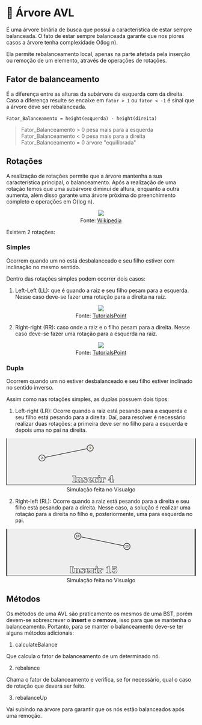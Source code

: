 # 🌲 Árvore AVL

É uma árvore binária de busca que possui a característica de estar sempre balanceada. O fato de estar sempre balanceada garante que nos piores casos a árvore tenha complexidade O(log n).

Ela permite rebalanceamento local, apenas na parte afetada pela inserção ou remoção de um elemento, através de operações de rotações.

## Fator de balanceamento

É a diferença entre as alturas da subárvore da esquerda com da direita. Caso a diferença resulte se encaixe em `fator > 1` ou `fator < -1` é sinal que a árvore deve ser rebalanceada.
```
Fator_Balanceamento = height(esquerda) - height(direita)
```

> Fator_Balanceamento > 0 pesa mais para a esquerda  
> Fator_Balanceamento < 0 pesa mais para a direita  
> Fator_Balanceamento = 0 árvore "equilibrada"

## Rotações

A realização de rotações permite que a árvore mantenha a sua característica principal, o balanceamento. Após a realização de uma rotação temos que uma subárvore diminui de altura, enquanto a outra aumenta, além disso garante uma árvore próxima do preenchimento completo e operações em O(log n).

<p align="center">
    <img src="https://upload.wikimedia.org/wikipedia/commons/2/23/Tree_rotation.png"/></br>
    Fonte: <a href="https://en.wikipedia.org/wiki/Tree_rotation">Wikipedia</a>
</p>

Existem 2 rotações:
### **Simples**
Ocorrem quando um nó está desbalanceado e seu filho estiver com inclinação no mesmo sentido.

Dentro das rotações simples podem ocorrer dois casos:
1. Left-Left (LL): que é quando a raiz e seu filho pesam para a esquerda. Nesse caso deve-se fazer uma rotação para a direita na raiz.
<p align="center">
    <img src="https://www.tutorialspoint.com/data_structures_algorithms/images/unbalanced_avl_trees.jpg"/></br>
    Fonte: <a href="https://www.tutorialspoint.com/data_structures_algorithms/avl_tree_algorithm.htm">TutorialsPoint</a>
</p>

2. Right-right (RR): caso onde a raiz e o filho pesam para a direita. Nesse caso deve-se fazer uma rotação para a esquerda na raiz.

<p align="center">
    <img src="https://www.tutorialspoint.com/data_structures_algorithms/images/avl_right_rotation.jpg"/></br>
    Fonte: <a href="https://www.tutorialspoint.com/data_structures_algorithms/avl_tree_algorithm.htm">TutorialsPoint</a>
</p>

### **Dupla**
Ocorrem quando um nó estiver desbalanceado e seu filho estiver inclinado no sentido inverso.

Assim como nas rotações simples, as duplas possuem dois tipos:

1. Left-right (LR): Ocorre quando a raiz está pesando para a esquerda e seu filho está pesando para a direita. Daí, para resolver é necessário realizar duas rotações: a primeira deve ser no filho para a esquerda e depois uma no pai na direita.

<p align="center">
    <img src="img/lr.gif"/></br>
    Simulação feita no Visualgo
</p>


2. Right-left (RL): Ocorre quando a raiz está pesando para a direita e seu filho está pesando para a direita. Nesse caso, a solução é realizar uma rotação para a direita no filho e, posteriormente, uma para esquerda no pai.

<p align="center">
    <img src="img/rl.gif"/></br>
    Simulação feita no Visualgo
</p>

## Métodos

Os métodos de uma AVL são praticamente os mesmos de uma BST, porém devem-se sobrescrever o **insert** e o **remove**, isso para que se mantenha o balanceamento. Portanto, para se manter o balanceamento deve-se ter alguns métodos adicionais:

1. calculateBalance

Que calcula o fator de balanceamento de um determinado nó.

2. rebalance

Chama o fator de balanceamento e verifica, se for necessário, qual o caso de rotação que deverá ser feito.

3. rebalanceUp

Vai subindo na árvore para garantir que os nós estão balanceados após uma remoção.